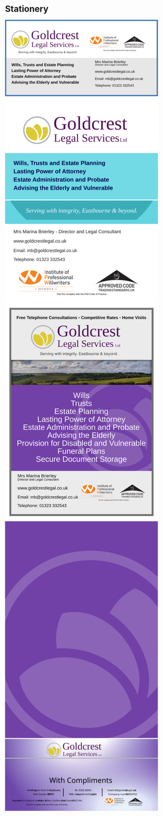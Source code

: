 # Stationery

![](advert.svg)
![](business-card-back.svg)
![](business-card-front.svg)
![](leaflet.svg)
![](leaflet-back.svg)
![](slip.svg)